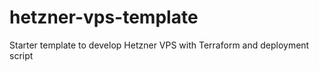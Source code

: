 # hetzner-vps-template
Starter template to develop Hetzner VPS with Terraform and deployment script

